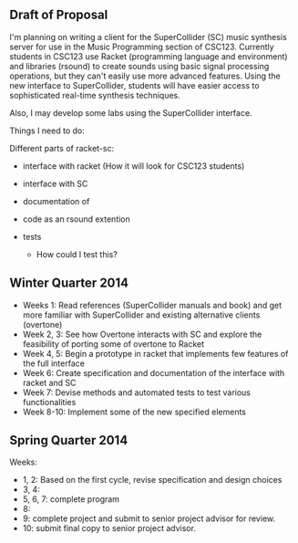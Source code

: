 ## Draft of Proposal
 
 
I'm planning on writing a client for the SuperCollider (SC) music synthesis server for use in the Music Programming section of CSC123.
Currently students in CSC123 use Racket (programming language and environment) and libraries (rsound) to create sounds using basic signal processing operations, but they can't easily use more advanced features.
Using the new interface to SuperCollider, students will have easier access to sophisticated real-time synthesis techniques.
 
Also, I may develop some labs using the SuperCollider interface.

Things I need to do:

Different parts of racket-sc:
* interface with racket (How it will look for CSC123 students)
* interface with SC

* documentation of 
* code as an rsound extention
* tests
    - How could I test this?

## Winter Quarter 2014
- Weeks 1: Read references (SuperCollider manuals and book) and get more familiar with SuperCollider and existing alternative clients (overtone)
- Week  2, 3: See how Overtone interacts with SC and explore the feasibility of porting some of overtone to Racket
- Week 4, 5: Begin a prototype in racket that implements few features of the full interface
- Week 6: Create specification and documentation of the interface with racket and SC
- Week 7: Devise methods and automated tests to test various functionalities
- Week 8-10: Implement some of the new specified elements
 
## Spring Quarter 2014
Weeks:
- 1, 2: Based on the first cycle, revise specification and design choices
- 3, 4: 
- 5, 6, 7: complete program
- 8: 
- 9: complete project and submit to senior project advisor for review.
- 10: submit final copy to senior project advisor.
